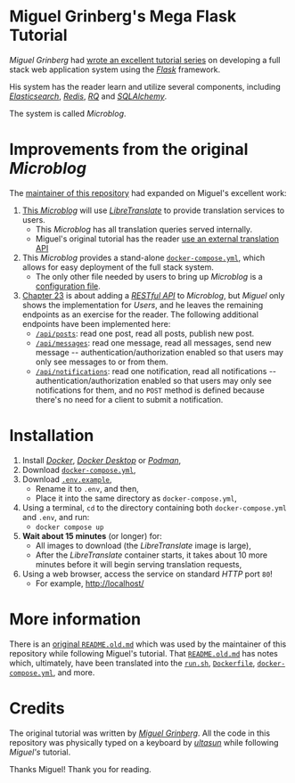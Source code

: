 # Miguel Grinberg's Mega Flask Tutorial

*Miguel Grinberg* had [wrote an excellent tutorial series](https://blog.miguelgrinberg.com/post/the-flask-mega-tutorial-part-i-hello-world) on developing a full stack web application system using the [*Flask*](https://flask.palletsprojects.com/en/2.2.x/) framework.

His system has the reader learn and utilize several components, including [*Elasticsearch*](https://www.elastic.co/), [*Redis*](https://redis.io), [*RQ*](https://python-rq.org) and [*SQLAlchemy*](https://flask-sqlalchemy.palletsprojects.com).

The system is called *Microblog*.


# Improvements from the original *Microblog*
The [maintainer of this repository](https://github.com/ultasun) had expanded on Miguel's excellent work:
1. [This *Microblog*](https://github.com/ultasun/miguel_mega_flask/blob/master/app/translate.py) will use [*LibreTranslate*](https://github.com/LibreTranslate/LibreTranslate) to provide translation services to users.
   - This *Microblog* has all translation queries served internally.
   - Miguel's original tutorial has the reader [use an external translation API](https://blog.miguelgrinberg.com/post/the-flask-mega-tutorial-part-xiv-ajax/page/4)
2. This *Microblog* provides a stand-alone [`docker-compose.yml`](https://github.com/ultasun/miguel_mega_flask/blob/master/docker-compose.yml), which allows for easy deployment of the full stack system.
   - The only other file needed by users to bring up *Microblog* is a [configuration file](https://github.com/ultasun/miguel_mega_flask/blob/master/.env.example).
3. [Chapter 23](https://blog.miguelgrinberg.com/post/the-flask-mega-tutorial-part-xxiii-application-programming-interfaces-apis) is about adding a [*RESTful API*](https://en.wikipedia.org/wiki/Representational_state_transfer) to *Microblog*, but *Miguel* only shows the implementation for *Users*, and he leaves the remaining endpoints as an exercise for the reader.  The following additional endpoints have been implemented here:
   - [`/api/posts`](https://github.com/ultasun/miguel_mega_flask/commit/f2407c134493c56224bbe5a2eedd645672ea6a60): read one post, read all posts, publish new post.
   - [`/api/messages`](https://github.com/ultasun/miguel_mega_flask/commit/787f4077a64279f05010a19cf5d0210ba4c36332): read one message, read all messages, send new message -- authentication/authorization enabled so that users may only see messages to or from them.
   - [`/api/notifications`](https://github.com/ultasun/miguel_mega_flask/commit/079d18e99a1089bd576375f88407c0999effd56d): read one notification, read all notifications -- authentication/authorization enabled so that users may only see notifications for them, and no `POST` method is defined because there's no need for a client to submit a notification.

# Installation
1. Install [*Docker*](https://www.docker.com/), [*Docker Desktop*](https://www.docker.com/products/docker-desktop/) or [*Podman*](https://podman.io),
2. Download [`docker-compose.yml`](https://raw.githubusercontent.com/ultasun/miguel_mega_flask/master/docker-compose.yml),
3. Download [`.env.example`](https://raw.githubusercontent.com/ultasun/miguel_mega_flask/master/.env.example),
   - Rename it to `.env`, and then,
   - Place it into the same directory as `docker-compose.yml`,
4. Using a terminal, `cd` to the directory containing both `docker-compose.yml` and `.env`, and run:
   - `docker compose up`
5. **Wait about 15 minutes** (or longer) for:
   - All images to download (the *LibreTranslate* image is large),
   - After the *LibreTranslate* container starts, it takes about 10 more minutes before it will begin serving translation requests,
6. Using a web browser, access the service on standard *HTTP* port `80`!
   - For example, [http://localhost/](http://localhost/)

# More information
There is an [original `README.old.md`](https://github.com/ultasun/miguel_mega_flask/blob/master/README.old.md) which was used by the maintainer of this repository while following Miguel's tutorial.  That [`README.old.md`](https://github.com/ultasun/miguel_mega_flask/blob/master/README.old.md) has notes which, ultimately, have been translated into the [`run.sh`](https://github.com/ultasun/miguel_mega_flask/blob/master/run.sh), [`Dockerfile`](https://github.com/ultasun/miguel_mega_flask/blob/master/Dockerfile), [`docker-compose.yml`](https://github.com/ultasun/miguel_mega_flask/blob/master/docker-compose.yml), and more.

# Credits
The original tutorial was written by [*Miguel Grinberg*](https://blog.miguelgrinberg.com).  All the code in this repository was physically typed on a keyboard by [*ultasun*](https://github.com/ultasun) while following *Miguel's* tutorial.

Thanks Miguel!  Thank you for reading.

